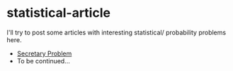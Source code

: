 # statistical-article

I'll try to post some articles with interesting statistical/ probability problems here.

- [Secretary Problem](http://linzifan.github.io/statistical-article/secretary)
- To be continued...
